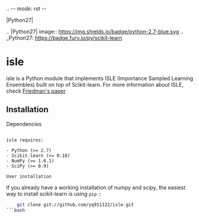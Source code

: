 .. -*- mode: rst -*-

|Python27|

.. |Python27| image:: https://img.shields.io/badge/python-2.7-blue.svg
.. _Python27: https://badge.fury.io/py/scikit-learn

isle
============

isle is a Python module that implements ISLE (Importance Sampled Learning Ensembles) built on top of Scikit-learn. For more information about ISLE, check [Friedman's paper](http://w4.stern.nyu.edu/ioms/docs/sg/seminars/friedmanisle.pdf)

Installation
------------

Dependencies
~~~~~~~~~~~~

isle requires:

- Python (>= 2.7)
- Scikit-learn (>= 0.18)
- NumPy (>= 1.6.1)
- SciPy (>= 0.9)

User installation
~~~~~~~~~~~~~~~~~

If you already have a working installation of numpy and scipy,
the easiest way to install scikit-learn is using ``pip`` ::
```bash
    git clone git://github.com/yq911122/isle.git
```bash
